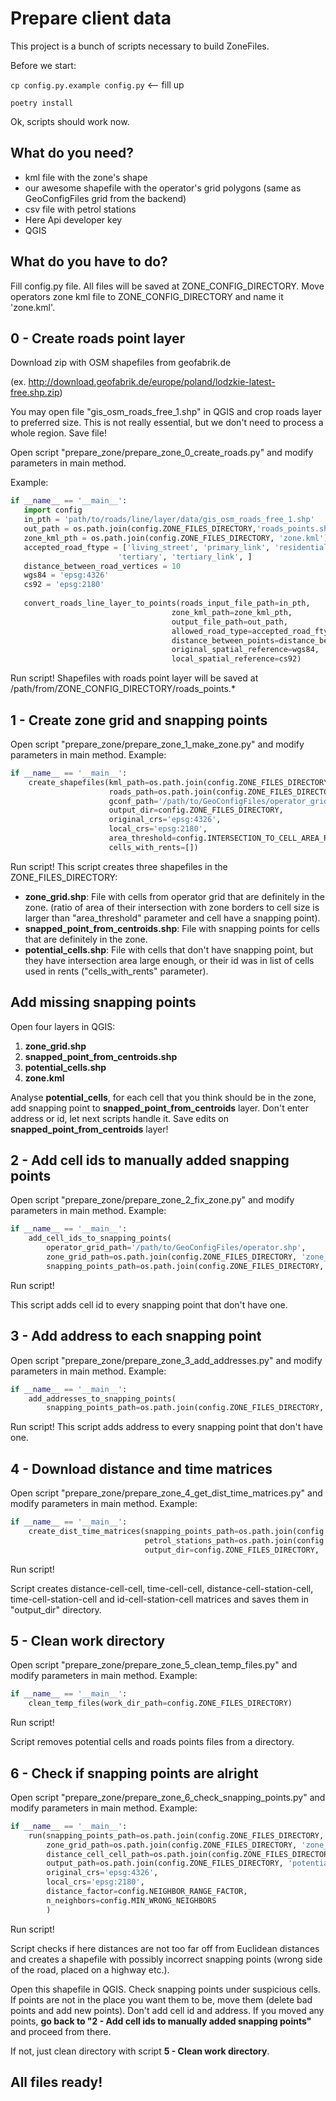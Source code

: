 Prepare client data
===================

This project is a bunch of scripts necessary to build ZoneFiles.

Before we start:

``cp config.py.example config.py`` <-- fill up

``poetry install``

Ok, scripts should work now.

What do you need?
-----------------

- kml file with the zone's shape 
- our awesome shapefile with the operator's grid polygons
   (same as GeoConfigFiles grid from the backend)
- csv file with petrol stations
- Here Api developer key
- QGIS 


What do you have to do?
-----------------------

Fill config.py file. All files will be saved at ZONE_CONFIG_DIRECTORY.
Move operators zone kml file to ZONE_CONFIG_DIRECTORY and name it 'zone.kml'.


0 - Create roads point layer
------------------------
Download zip with OSM shapefiles from geofabrik.de 

(ex. http://download.geofabrik.de/europe/poland/lodzkie-latest-free.shp.zip)

You may open file "gis_osm_roads_free_1.shp" in QGIS and crop roads layer to preferred
size. This is not really essential, but we don't need to process a whole region.
Save file!

Open script "prepare_zone/prepare_zone_0_create_roads.py" and modify parameters in main method.

Example:
```python
if __name__ == '__main__':
   import config
   in_pth = 'path/to/roads/line/layer/data/gis_osm_roads_free_1.shp'
   out_path = os.path.join(config.ZONE_FILES_DIRECTORY,'roads_points.shp')
   zone_kml_pth = os.path.join(config.ZONE_FILES_DIRECTORY, 'zone.kml')
   accepted_road_ftype = ['living_street', 'primary_link', 'residential', 'secondary', 'secondary_link',
                        'tertiary', 'tertiary_link', ]
   distance_between_road_vertices = 10
   wgs84 = 'epsg:4326'
   cs92 = 'epsg:2180'
   
   convert_roads_line_layer_to_points(roads_input_file_path=in_pth,
                                    zone_kml_path=zone_kml_pth,
                                    output_file_path=out_path,
                                    allowed_road_type=accepted_road_ftype,
                                    distance_between_points=distance_between_road_vertices,
                                    original_spatial_reference=wgs84,
                                    local_spatial_reference=cs92)
```

Run script!
Shapefiles with roads point layer will be saved at /path/from/ZONE_CONFIG_DIRECTORY/roads_points.*

1 - Create zone grid and snapping points
------------------------------------
Open script "prepare_zone/prepare_zone_1_make_zone.py" and modify parameters in main method.
Example:
```python
if __name__ == '__main__':
    create_shapefiles(kml_path=os.path.join(config.ZONE_FILES_DIRECTORY, 'zone.kml'),
                      roads_path=os.path.join(config.ZONE_FILES_DIRECTORY, 'roads_points.shp'),
                      gconf_path='/path/to/GeoConfigFiles/operator_grid.shp',
                      output_dir=config.ZONE_FILES_DIRECTORY,
                      original_crs='epsg:4326',
                      local_crs='epsg:2180',
                      area_threshold=config.INTERSECTION_TO_CELL_AREA_RATIO_THRESHOLD,
                      cells_with_rents=[])
```
Run script!
This script creates three shapefiles in the ZONE_FILES_DIRECTORY:
- **zone_grid.shp**: File with cells from operator grid that are definitely in the zone. 
  (ratio of area of their intersection with zone borders to cell size is larger than "area_threshold" 
  parameter and cell have a snapping point).
- **snapped_point_from_centroids.shp**: File with snapping points for cells that are definitely in the zone.
- **potential_cells.shp**: File with cells that don't have snapping point, but they have intersection area 
  large enough, or their id was in list of cells used in rents ("cells_with_rents" parameter).
  
Add missing snapping points
---------------------------
Open four layers in QGIS:
1. **zone_grid.shp**
2. **snapped_point_from_centroids.shp**
3. **potential_cells.shp**
4. **zone.kml**


Analyse **potential_cells**, for each cell that you think should be in the zone, add snapping point to
**snapped_point_from_centroids** layer. Don't enter address or id, let next scripts handle it.
Save edits on **snapped_point_from_centroids** layer!

2 - Add cell ids to manually added snapping points
----------------------------------------------
Open script "prepare_zone/prepare_zone_2_fix_zone.py" and modify parameters in main method.
Example:
```python
if __name__ == '__main__':
    add_cell_ids_to_snapping_points(
        operator_grid_path='/path/to/GeoConfigFiles/operator.shp',
        zone_grid_path=os.path.join(config.ZONE_FILES_DIRECTORY, 'zone_grid.shp'),
        snapping_points_path=os.path.join(config.ZONE_FILES_DIRECTORY, 'snapped_point_from_centroids.shp')
```
Run script!

This script adds cell id to every snapping point that don't have one.

3 - Add address to each snapping point
----------------------------------
Open script "prepare_zone/prepare_zone_3_add_addresses.py" and modify parameters in main method.
Example:
```python
if __name__ == '__main__':
    add_addresses_to_snapping_points(
        snapping_points_path=os.path.join(config.ZONE_FILES_DIRECTORY, 'snapped_point_from_centroids.shp'))
```
Run script!
This script adds address to every snapping point that don't have one.

4 - Download distance and time matrices
-----------------------------------
Open script "prepare_zone/prepare_zone_4_get_dist_time_matrices.py" and modify parameters in main method.
Example:
```python
if __name__ == '__main__':
    create_dist_time_matrices(snapping_points_path=os.path.join(config.ZONE_FILES_DIRECTORY, 'snapped_point_from_centroids.shp'),
                              petrol_stations_path=os.path.join(config.ZONE_FILES_DIRECTORY, 'petrol_stations.csv'),
                              output_dir=config.ZONE_FILES_DIRECTORY,
```
Run script!

Script creates distance-cell-cell, time-cell-cell, distance-cell-station-cell, time-cell-station-cell and
    id-cell-station-cell matrices and saves them in "output_dir" directory.

5 - Clean work directory
--------------------
Open script "prepare_zone/prepare_zone_5_clean_temp_files.py" and modify parameters in main method.
Example:
```python
if __name__ == '__main__':
    clean_temp_files(work_dir_path=config.ZONE_FILES_DIRECTORY)
```
Run script!

Script removes potential cells and roads points files from a directory.


6 - Check if snapping points are alright
-------------------------------------

Open script "prepare_zone/prepare_zone_6_check_snapping_points.py" and modify parameters in main method.
Example:
```python
if __name__ == '__main__':
    run(snapping_points_path=os.path.join(config.ZONE_FILES_DIRECTORY, 'snapped_point_from_centroids.shp'),
        zone_grid_path=os.path.join(config.ZONE_FILES_DIRECTORY, 'zone_grid.shp'),
        distance_cell_cell_path=os.path.join(config.ZONE_FILES_DIRECTORY, 'distance_cell_cell.npy'),
        output_path=os.path.join(config.ZONE_FILES_DIRECTORY, 'potential_wrong_snapping_points.shp'),
        original_crs='epsg:4326',
        local_crs='epsg:2180',
        distance_factor=config.NEIGHBOR_RANGE_FACTOR,
        n_neighbors=config.MIN_WRONG_NEIGHBORS
        )
```
Run script!

Script checks if here distances are not too far off from Euclidean distances and creates a shapefile 
with possibly incorrect snapping points (wrong side of the road, placed on a highway etc.).

Open this shapefile in QGIS. Check snapping points under suspicious cells. If points are not in the 
place you want them to be, move them (delete bad points and add new points). Don't add cell id and address.
If you moved any points, **go back to "2 - Add cell ids to manually added snapping points"** and proceed
from there.

If not, just clean directory with script **5 - Clean work directory**.

All files ready!
---------------------------------------------------
